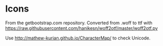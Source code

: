 # Icons

From the getbootstrap.com repository.
Converted from .woff to ttf with https://raw.githubusercontent.com/hanikesn/woff2otf/master/woff2otf.py

Use http://mathew-kurian.github.io/CharacterMap/ to check Unicode.
